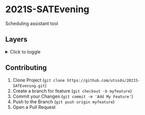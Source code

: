 # 2021S-SATEvening
Scheduling assistant tool

## Layers
<details>
<summary>Click to toggle</summary>
  <b>Web Layer</b>
  <br/>
  <b>Business Logic Layer (BLL)</b>
  <br/>
  Should hold the bulk of business logic that drives the application’s capabilities.
  <br/>
  <b>Data Access Layer (DAL)</b>
  <br/>
  Responsible for interacting with database and performing CRUD operations.
</details>


## Contributing
1. Clone Project (`git clone https://github.com/utssds/2021S-SATEvening.git`)
2. Create a branch for feature (`git checkout -b myfeature`)
3. Commit your Changes (`git commit -m 'Add My Feature'`)
4. Push to the Branch (`git push origin myfeature`)
5. Open a Pull Request
